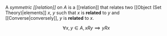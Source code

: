 A _symmetric [[relation]]_ on $A$ is a [[relation]] that relates two [[Object (Set Theory)|elements]] $x$, $y$ such that $x$ is **related** to $y$ and [[Converse|conversely]], $y$ is **related** to $x$.

$$\forall x,y \in A, x R y \implies y R x$$
